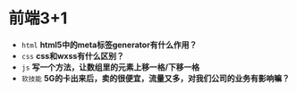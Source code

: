 # 前端3+1
- `html` **html5中的meta标签generator有什么作用？**
- `css` **css和wxss有什么区别？**
- `js` **写一个方法，让数组里的元素上移一格/下移一格**
- `软技能` **5G的卡出来后，卖的很便宜，流量又多，对我们公司的业务有影响嘛？**


